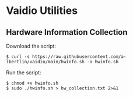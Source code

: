 # Vaidio Utilities

## Hardware Information Collection
Download the script:
```
$ curl -s https://raw.githubusercontent.com/a-lbertlin/vaidio/main/hwinfo.sh -o hwinfo.sh
```
Run the script:
```
$ chmod +x hwinfo.sh
$ sudo ./hwinfo.sh > hw_collection.txt 2>&1
```
